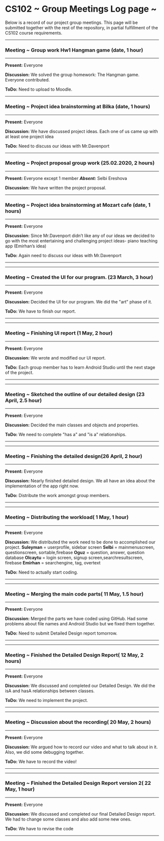 # CS102 ~ Group Meetings Log page ~

Below is a record of our project group meetings. This page will be submitted together with the rest of the repository, in partial fulfillment of the CS102 course requirements.

****
### Meeting ~ Group work Hw1 Hangman game (date, 1 hour)
****
**Present:** Everyone

**Discussion:** 
We solved the group homework: The Hangman game. Everyone contributed.

**ToDo:** Need to upload to Moodle.

****
### Meeting ~ Project idea brainstorming at Bilka (date, 1 hours)
****
**Present:** Everyone 

**Discussion:** 
We have discussed project ideas. Each one of us came up with at least one project idea

**ToDo:** Need to discuss our ideas with Mr.Davenport

****
### Meeting ~ Project proposal group work (25.02.2020, 2 hours)
****
**Present:** Everyone except 1 member _**Absent:**_ Selbi Ereshova

**Discussion:** 
We have written the project proposal.

****
### Meeting ~ Project idea brainstorming at Mozart cafe (date, 1 hours)
****
**Present:** Everyone 

**Discussion:** 
Since Mr.Davenport didn’t like any of our ideas we decided to go with the most entertaining and challenging project ideas- piano teaching app (Emirhan’s idea)

**ToDo:** Again need to discuss our ideas with Mr.Davenport
****

****
### Meeting ~ Created the UI for our program. (23 March, 3 hour)
****
**Present:** Everyone

**Discussion:** 
Decided the UI for our program. We did the "art" phase of it.

**ToDo:** We have to finish our report.

****

****
### Meeting ~ Finishing UI report (1 May, 2 hour)
****
**Present:** Everyone

**Discussion:** 
We wrote and modified our UI report.

**ToDo:** Each group member has to learn Android Studio until the next stage of the project.

****

****
### Meeting ~ Sketched the outline of our detailed design (23 April, 2.5 hour)
****
**Present:** Everyone

**Discussion:** 
Decided the main classes and objects and properties.

**ToDo:** We need to complete "has a" and "is a" relationships.
****

****
### Meeting ~ Finishing the detailed design(26 April, 2 hour)
****
**Present:** Everyone

**Discussion:** 
Nearly finished detailed design. We all have an idea about the implementation of the app right now.

**ToDo:** Distribute the work amongst group members.

****

****
### Meeting ~ Distributing the workload( 1 May, 1 hour)
****
**Present:** Everyone

**Discussion:** 
We distributed the work need to be done to accomplished our project.
**Suleyman** = userprofile, sidebar screen
**Selbi** = mainmenuscreen, questionscreen, sortable,firebase
**Oguz** = question, answer, question database
**Olcaytu** = login screen, signup screen,searchresultscreen, firebase
**Emirhan** = searchengine, tag, overtext

**ToDo:** Need to actually start coding.

****

****
### Meeting ~ Merging the main code parts( 11 May, 1.5 hour)
****
**Present:** Everyone

**Discussion:** 
Merged the parts we have coded using GitHub. Had some problems about file names and Android Studio but we fixed them together.

**ToDo:** Need to submit Detailed Design report tomorrow.

****

****
### Meeting ~ Finished the Detailed Design Report( 12 May, 2 hours)
****
**Present:** Everyone

**Discussion:** 
We discussed and completed our Detailed Design. We did the isA and hasA relationships between classes. 

**ToDo:** We need to implement the project.

****

****
### Meeting ~ Discussion about the recording( 20 May, 2 hours)
****
**Present:** Everyone

**Discussion:** 
We argued how to record our video and what to talk about in it. Also, we did some debugging together. 

**ToDo:** We have to record the video!

****

****
### Meeting ~ Finished the Detailed Design Report version 2( 22 May, 1 hour)
****
**Present:** Everyone

**Discussion:** 
We discussed and completed our final Detailed Design report. We had to change some classes and also add some new ones.

**ToDo:** We have to revise the code

****

